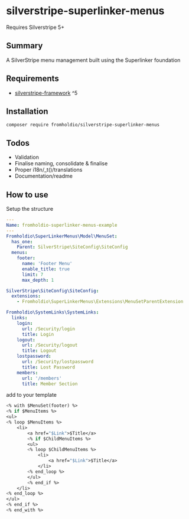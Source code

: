 # silverstripe-superlinker-menus

Requires Silverstripe 5+

## Summary

A SilverStripe menu management built using the Superlinker foundation

## Requirements

* [silverstripe-framework](https://github.com/silverstripe/silverstripe-framework) ^5

## Installation

`composer require fromholdio/silverstripe-superlinker-menus`

## Todos

* Validation
* Finalise naming, consolidate & finalise
* Proper i18n/_t()/translations
* Documentation/readme

## How to use

Setup the structure

```yml
---
Name: fromholdio-superlinker-menus-example
---
Fromholdio\SuperLinkerMenus\Model\MenuSet:
  has_one:
    Parent: SilverStripe\SiteConfig\SiteConfig
  menus:
    footer:
      name: 'Footer Menu'
      enable_title: true
      limit: 7
      max_depth: 1

SilverStripe\SiteConfig\SiteConfig:
  extensions:
    - Fromholdio\SuperLinkerMenus\Extensions\MenuSetParentExtension

Fromholdio\SystemLinks\SystemLinks:
  links:
    login:
      url: /Security/login
      title: Login
    logout:
      url: /Security/logout
      title: Logout
    lostpassword:
      url: /Security/lostpassword
      title: Lost Password
    members:
      url: '/members'
      title: Member Section

```

add to your template

```ss
<% with $MenuSet(footer) %>
<% if $MenuItems %>
<ul>
<% loop $MenuItems %>
    <li>
        <a href="$Link">$Title</a>
        <% if $ChildMenuItems %>
        <ul>
        <% loop $ChildMenuItems %>
            <li>
                <a href="$Link">$Title</a>
            </li>
        <% end_loop %>
        </ul>
        <% end_if %>
    </li>
<% end_loop %>
</ul>
<% end_if %>
<% end_with %>
```

```

```
